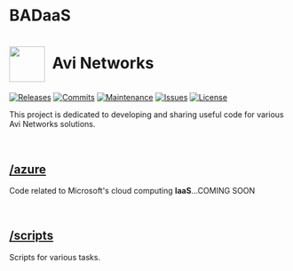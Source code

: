 # BADaaS
# <img align="center" src="avi.png" height="64">&nbsp;&nbsp;Avi Networks
[![Releases](https://img.shields.io/github/release/ArtiomL/f5networks.svg)](https://github.com/ArtiomL/f5networks/releases)
[![Commits](https://img.shields.io/github/commits-since/ArtiomL/f5networks/v1.0.1.svg?label=commits%20since)](https://github.com/ArtiomL/f5networks/commits/master)
[![Maintenance](https://img.shields.io/maintenance/yes/2017.svg)](https://github.com/ArtiomL/f5networks/graphs/code-frequency)
[![Issues](https://img.shields.io/github/issues/ArtiomL/f5networks.svg)](https://github.com/ArtiomL/f5networks/issues)
[![License](https://img.shields.io/badge/license-MIT-blue.svg)](/LICENSE)

This project is dedicated to developing and sharing useful code for various Avi Networks solutions.
&nbsp;&nbsp;

&nbsp;&nbsp;

## [/azure](/azure)
Code related to Microsoft's cloud computing **IaaS**...COMING SOON

&nbsp;&nbsp;

## [/scripts](/scripts)
Scripts for various tasks.
